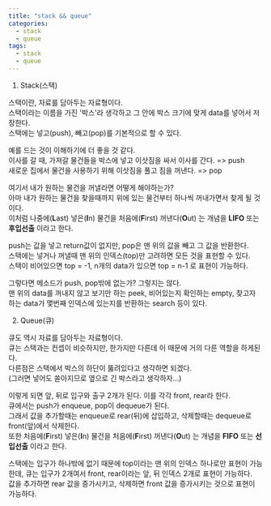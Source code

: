 ```yaml
---
title: "stack && queue"
categories:
  - stack
  - queue
tags:
  - stack
  - queue
---
```


1. Stack(스택)  

  스택이란, 자료를 담아두는 자료형이다.  
  스택이라는 이름을 가진 '박스'라 생각하고 그 안에 박스 크기에 맞게 data를 넣어서 저장한다.  
  스택에는 넣고(push), 빼고(pop)를 기본적으로 할 수 있다.  

  예를 드는 것이 이해하기에 더 좋을 것 같다.  
  이사를 갈 때, 가져갈 물건들을 박스에 넣고 이삿짐을 싸서 이사를 간다. => push  
  새로운 집에서 물건을 사용하기 위해 이삿짐을 풀고 짐을 꺼낸다. => pop  

  여기서 내가 원하는 물건을 꺼낼라면 어떻게 해야하는가?  
  아마 내가 원하는 물건을 찾을때까지 위에 있는 물건부터 하나씩 꺼내가면서 찾게 될 것이다.  
  이처럼 나중에(**L**ast) 넣은(**I**n) 물건을 처음에(**F**irst) 꺼낸다(**O**ut) 는 개념을 **LIFO** 또는 **후입선출** 이라고 한다.  

  push는 값을 넣고 return값이 없지만, pop은 맨 위의 값을 빼고 그 값을 반환한다.  
  스택에는 넣거나 꺼낼때 맨 위의 인덱스(top)만 고려하면 모든 것을 표현할 수 있다.  
  스택이 비어있으면 top = -1, n개의 data가 있으면 top = n-1 로 표현이 가능하다.  

  그렇다면 메소드가 push, pop밖에 없는가? 그렇지는 않다.  
  맨 위의 data를 꺼내지 않고 보기만 하는 peek, 비어있는지 확인하는 empty, 찾고자 하는 data가 몇번째 인덱스에 있는지를 반환하는 search 등이 있다.  

2. Queue(큐)  

  큐도 역시 자료를 담아두는 자료형이다.  
  큐는 스택과는 컨셉이 비슷하지만, 한가지만 다른데 이 때문에 거의 다른 역할을 하게된다.  
  다른점은 스택에서 박스의 하단이 뚫려있다고 생각하면 되겠다.  
  (그러면 넣어도 쏟아지므로 옆으로 긴 박스라고 생각하자...)  

  이렇게 되면 앞, 뒤로 입구와 출구 2개가 된다. 이를 각각 front, rear라 한다.  
  큐에서는 push가 enqueue, pop이 dequeue가 된다.  
  그래서 값을 추가할때는 enqueue로 rear(뒤)에 삽입하고, 삭제할때는 dequeue로 front(앞)에서 삭제한다.  
  또한 처음에(**F**irst) 넣은(**I**n) 물건을 처음에(**F**irst) 꺼낸다(**O**ut) 는 개념을 **FIFO** 또는 **선입선출** 이라고 한다.  

  스택에는 입구가 하나밖에 없기 때문에 top이라는 맨 위의 인덱스 하나로만 표현이 가능한데, 큐는 입구가 2개여서 front, rear이라는 앞, 뒤 인덱스 2개로 표현이 가능하다.  
  값을 추가하면 rear 값을 증가시키고, 삭제하면 front 값을 증가시키는 것으로 표현이 가능하다.  

